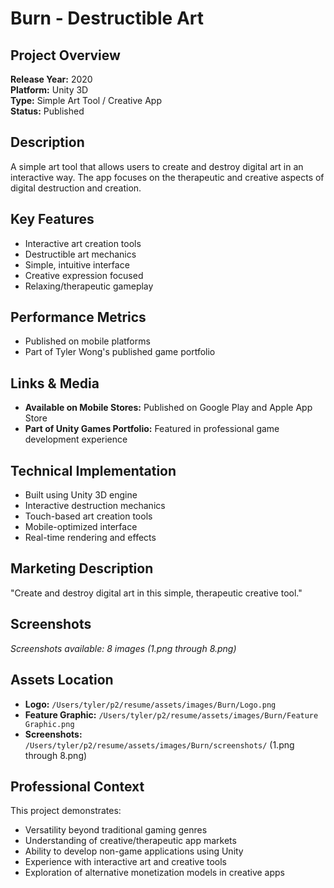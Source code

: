 # Burn - Destructible Art

## Project Overview
**Release Year:** 2020  
**Platform:** Unity 3D  
**Type:** Simple Art Tool / Creative App  
**Status:** Published  

## Description
A simple art tool that allows users to create and destroy digital art in an interactive way. The app focuses on the therapeutic and creative aspects of digital destruction and creation.

## Key Features
- Interactive art creation tools
- Destructible art mechanics
- Simple, intuitive interface
- Creative expression focused
- Relaxing/therapeutic gameplay

## Performance Metrics
- Published on mobile platforms
- Part of Tyler Wong's published game portfolio

## Links & Media
- **Available on Mobile Stores:** Published on Google Play and Apple App Store
- **Part of Unity Games Portfolio:** Featured in professional game development experience

## Technical Implementation
- Built using Unity 3D engine
- Interactive destruction mechanics
- Touch-based art creation tools
- Mobile-optimized interface
- Real-time rendering and effects

## Marketing Description
"Create and destroy digital art in this simple, therapeutic creative tool."

## Screenshots
*Screenshots available: 8 images (1.png through 8.png)*

## Assets Location
- **Logo:** `/Users/tyler/p2/resume/assets/images/Burn/Logo.png`
- **Feature Graphic:** `/Users/tyler/p2/resume/assets/images/Burn/Feature Graphic.png`
- **Screenshots:** `/Users/tyler/p2/resume/assets/images/Burn/screenshots/` (1.png through 8.png)

## Professional Context
This project demonstrates:
- Versatility beyond traditional gaming genres
- Understanding of creative/therapeutic app markets
- Ability to develop non-game applications using Unity
- Experience with interactive art and creative tools
- Exploration of alternative monetization models in creative apps
